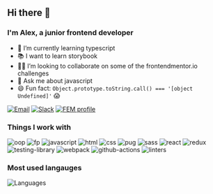 ## Hi there 👋

### I'm Alex, a junior frontend developer

- 📖 I’m currently learning typescript
- 📚 I want to learn storybook
- 🧑‍💻 I’m looking to collaborate on some of the frontendmentor.io challenges
- 💬 Ask me about javascript
- 😄 Fun fact: `Object.prototype.toString.call() === '[object Undefined]'` 😱

[![Email](https://img.shields.io/badge/Email-0078D4?logo=microsoft-outlook)](mailto:alexkim6@outlook.com) [![Slack](https://img.shields.io/badge/Slack-4a154b?&logo=slack)](https://frontendmentor.slack.com/team/U010MQL447M) [![FEM profile](https://img.shields.io/badge/frontendmentor.io-3e54a3?&logo=frontendmentor)](https://www.frontendmentor.io/profile/alex-kim-dev)

### Things I work with

![oop](https://img.shields.io/badge/OOP-D0B64D?)
![fp](https://img.shields.io/badge/FP-D0B64D?)
![javascript](https://img.shields.io/badge/Javascript-D0B64D?&logo=javascript&logoColor=2d2b25)
![html](https://img.shields.io/badge/html-D0B64D?&logo=html5&logoColor=2d2b25)
![css](https://img.shields.io/badge/css-D0B64D?&logo=css3&logoColor=2d2b25)
![pug](https://img.shields.io/badge/pug-D0B64D?&logo=pug&logoColor=2d2b25)
![sass](https://img.shields.io/badge/sass-D0B64D?&logo=sass&logoColor=2d2b25)
![react](https://img.shields.io/badge/react-D0B64D?&logo=react&logoColor=2d2b25)
![redux](https://img.shields.io/badge/redux-D0B64D?&logo=redux&logoColor=2d2b25)
![testing-library](https://img.shields.io/badge/testing_library-D0B64D?&logo=testing-library&logoColor=2d2b25)
![webpack](https://img.shields.io/badge/webpack-D0B64D?&logo=webpack&logoColor=2d2b25)
![github-actions](https://img.shields.io/badge/github_actions-D0B64D?&logo=github-actions&logoColor=2d2b25)
![linters](https://img.shields.io/badge/linters!-D0B64D?&logo=eslint&logoColor=2d2b25)

### Most used langauges

![Languages](https://github-readme-stats.vercel.app/api/top-langs/?username=alex-kim-dev&layout=compact&bg_color=D0B64D&hide_title=true&text_color=3d3b35&hide_border=true&border_radius=6&card_width=278)
